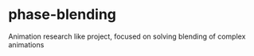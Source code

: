 # phase-blending
Animation research like project, focused on solving blending of complex animations
